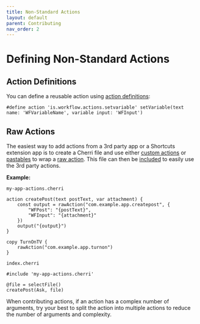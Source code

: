 ```yaml
---
title: Non-Standard Actions
layout: default
parent: Contributing
nav_order: 2
---
```


# Defining Non-Standard Actions

## Action Definitions

You can define a reusable action using [action definitions](/language/action-definitions):

```
#define action 'is.workflow.actions.setvariable' setVariable(text name: 'WFVariableName', variable input: 'WFInput')
```

## Raw Actions

The easiest way to add actions from a 3rd party app or a Shortcuts extension app is to create a Cherri file and use either [custom actions](/language/custom-actions) or [pastables](/language/copy-paste) to wrap a [raw action](/language/raw-actions). This file can then be [included](/language/includes) to easily use the 3rd party actions.

**Example:**

`my-app-actions.cherri`
```
action createPost(text postText, var attachment) {
    const output = rawAction("com.example.app.createpost", {
        "WFPost": "{postText}",
        "WFInput": "{attachment}"
    })
    output("{output}")
}

copy TurnOnTV {
    rawAction("com.example.app.turnon")
}
```

`index.cherri`
```
#include 'my-app-actions.cherri'

@file = selectFile()
createPost(Ask, file)
```

When contributing actions, if an action has a complex number of arguments, try your best to split the action into
multiple actions to reduce the number of arguments and complexity.
